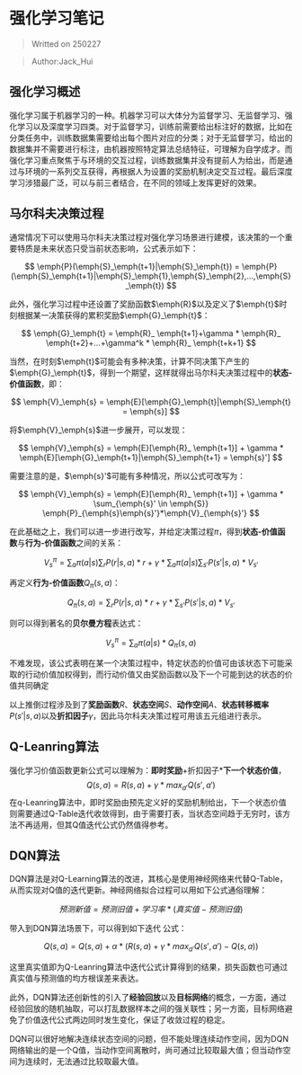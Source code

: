 # **强化学习笔记**

> Writted on 250227

> Author:Jack_Hui

## **强化学习概述**
强化学习属于机器学习的一种。机器学习可以大体分为监督学习、无监督学习、强化学习以及深度学习四类。对于监督学习，训练前需要给出标注好的数据，比如在分类任务中，训练数据集需要给出每个图片对应的分类；对于无监督学习，给出的数据集并不需要进行标注，由机器按照特定算法总结特征，可理解为自学成才。而强化学习重点聚焦于与环境的交互过程，训练数据集并没有提前人为给出，而是通过与环境的一系列交互获得，再根据人为设置的奖励机制决定交互过程。最后深度学习涉猎最广泛，可以与前三者结合，在不同的领域上发挥更好的效果。

## **马尔科夫决策过程**
通常情况下可以使用马尔科夫决策过程对强化学习场景进行建模，该决策的一个重要特质是未来状态只受当前状态影响，公式表示如下：

$$
\emph{P}(\emph{S}_\emph{t+1}|\emph{S}_\emph{t}) = \emph{P}(\emph{S}_\emph{t+1}|\emph{S}_\emph{1},\emph{S}_\emph{2},...,\emph{S}_\emph{t})
$$

此外，强化学习过程中还设置了奖励函数$\emph{R}$以及定义了$\emph{t}$时刻根据某一决策获得的累积奖励$\emph{G}_\emph{t}$：

$$
\emph{G}_\emph{t} = \emph{R}_ \emph{t+1}+\gamma * \emph{R}_ \emph{t+2}+...+\gamma^k * \emph{R}_ \emph{t+k+1}
$$

当然，在时刻$\emph{t}$可能会有多种决策，计算不同决策下产生的$\emph{G}_\emph{t}$，得到一个期望，这样就得出马尔科夫决策过程中的**状态-价值函数**，即：

$$
\emph{V}_\emph{s} = \emph{E}[\emph{G}_\emph{t}|\emph{S}_\emph{t} = \emph{s}]
$$

将$\emph{V}_\emph{s}$进一步展开，可以发现：

$$
\emph{V}_\emph{s} = \emph{E}[\emph{R}_ \emph{t+1}] + \gamma *  \emph{E}[\emph{G}_\emph{t+1}|\emph{S}_\emph{t+1} = \emph{s}']
$$

需要注意的是，$\emph{s}'$可能有多种情况，所以公式可改写为：

$$
\emph{V}_\emph{s} = \emph{E}[\emph{R}_ \emph{t+1}] + \gamma *  \sum_{\emph{s}' \in \emph{S}} \emph{P}_{\emph{s}\emph{s}'}*\emph{V}_{\emph{s}'} 
$$

在此基础之上，我们可以进一步进行改写，并给定决策过程$\pi$，得到**状态-价值函数**与**行为-价值函数**之间的关系：

$$
V^{\pi}_s = \sum_{a}\pi(a|s)\sum_r P(r|s,a)*r+\gamma*\sum_a \pi(a|s) \sum_{s'} P(s'|s,a)*V_{s'}
$$

再定义**行为-价值函数**$Q_{\pi}(s,a)$：

$$
Q_{\pi}(s,a) = \sum_r P(r|s,a)*r + \gamma* \sum_{s'} P(s'|s,a)*V_{s'}
$$

则可以得到著名的**贝尔曼方程**表达式：

$$
V^{\pi}_s = \sum_{a}\pi(a|s)*Q_{\pi}(s,a) 
$$

不难发现，该公式表明在某一个决策过程中，特定状态的价值可由该状态下可能采取的行动价值加权得到，而行动价值又由奖励函数以及下一个可能到达的状态的价值共同确定

以上推倒过程涉及到了**奖励函数**$R$、**状态空间**$S$、**动作空间**$A$、**状态转移概率**$P(s'|s,a)$以及**折扣因子**$\gamma$，因此马尔科夫决策过程可用该五元组进行表示。

## **Q-Leanring算法**
强化学习价值函数更新公式可以理解为：**即时奖励**+折扣因子***下一个状态价值**，
$$
Q(s,a) = R(s,a)+γ*max_{a'}Q(s',a') 
$$
在q-Leanring算法中，即时奖励由预先定义好的奖励机制给出，下一个状态价值则需要通过Q-Table迭代收敛得到，由于需要打表，当状态空间趋于无穷时，该方法不再适用，但其Q值迭代公式仍然值得参考。

## **DQN算法**
DQN算法是对Q-Learning算法的改进，其核心是使用神经网络来代替Q-Table，从而实现对Q值的迭代更新。神经网络拟合过程可以用如下公式通俗理解：

$$
预测新值 = 预测旧值 + 学习率*(真实值-预测旧值) 
$$

带入到DQN算法场景下，可以得到如下迭代 公式：

$$
Q(s,a) =Q(s,a)+\alpha *(R(s,a)+γ*max_{a'}Q(s',a')-Q(s,a))
$$

这里真实值即为Q-Leanring算法中迭代公式计算得到的结果，损失函数也可通过真实值与预测值的均方根误差来表达。

此外，DQN算法还创新性的引入了**经验回放**以及**目标网络**的概念，一方面，通过经验回放的随机抽取，可以打乱数据样本之间的强关联性；另一方面，目标网络避免了价值迭代公式两边同时发生变化，保证了收敛过程的稳定。

DQN可以很好地解决连续状态空间的问题，但不能处理连续动作空间，因为DQN网络输出的是一个Q值，当动作空间离散时，尚可通过比较取最大值；但当动作空间为连续时，无法通过比较取最大值。